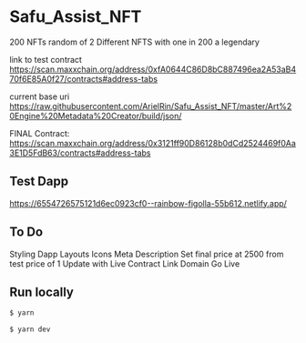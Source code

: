 # Safu_Assist_NFT
 200 NFTs random of 2 Different NFTS with one in 200 a legendary

 link to test contract
 https://scan.maxxchain.org/address/0xfA0644C86D8bC887496ea2A53aB470f6E85A0f27/contracts#address-tabs

current base uri https://raw.githubusercontent.com/ArielRin/Safu_Assist_NFT/master/Art%20Engine%20Metadata%20Creator/build/json/

FINAL Contract: https://scan.maxxchain.org/address/0x3121ff90D86128b0dCd2524469f0Aa3E1D5FdB63/contracts#address-tabs

## Test Dapp

https://6554726575121d6ec0923cf0--rainbow-figolla-55b612.netlify.app/

## To Do
Styling Dapp
Layouts
Icons
Meta Description
Set final price at 2500 from test price of 1
Update with Live Contract
Link Domain
Go Live


## Run locally

```bash
$ yarn

$ yarn dev
```
